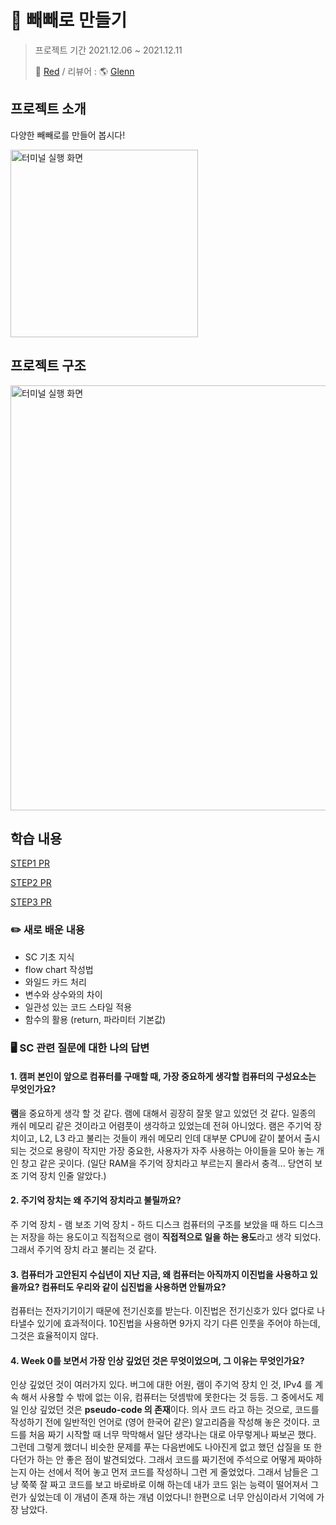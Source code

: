 # 🍪 빼빼로 만들기
>프로젝트 기간 2021.12.06 ~ 2021.12.11
>
> 🔴 [Red](https://github.com/cherrishRed) / 리뷰어 : 🌎 [Glenn](https://github.com/Journey36)

## 프로젝트 소개
다양한 빼빼로를 만들어 봅시다!

<img title="터미널 실행 화면" src="https://i.imgur.com/uihfEkH.jpg" width="300">

## 프로젝트 구조
<img title="터미널 실행 화면" src="https://i.imgur.com/7nTJkyA.png" width="680">

## 학습 내용

[STEP1 PR](https://github.com/yagom-academy/swift-starter-week1/pull/25)

[STEP2 PR](https://github.com/yagom-academy/swift-starter-week1/pull/47)

[STEP3 PR](https://github.com/yagom-academy/swift-starter-week1/pull/58)

### ✏️ 새로 배운 내용
* SC 기초 지식
* flow chart 작성법 
* 와일드 카드 처리 
* 변수와 상수와의 차이 
* 일관성 있는 코드 스타일 적용
* 함수의 활용 (return, 파라미터 기본값)

### 🖥 SC 관련 질문에 대한 나의 답변

####  1.  캠퍼 본인이 앞으로 컴퓨터를 구매할 때, 가장 중요하게 생각할 컴퓨터의 구성요소는 무엇인가요?
    
**램**을 중요하게 생각 할 것 같다.
램에 대해서 굉장히 잘못 알고 있었던 것 같다.
일종의 캐쉬 메모리 같은 것이라고 어렴풋이 생각하고 있었는데 전혀 아니었다.
램은 주기억 장치이고, L2, L3 라고 불리는 것들이 캐쉬 메모리 인데 대부분 CPU에 같이 붙어서 출시 되는 것으로 용량이 작지만 가장 중요한, 사용자가 자주 사용하는 아이들을 모아 놓는 개인 창고 같은 곳이다.
(일단 RAM을 주기억 장치라고 부르는지 몰라서 충격... 당연히 보조 기억 장치 인줄 알았다.)
    
#### 2. 주기억 장치는 왜 주기억 장치라고 불릴까요?
주 기억 장치 - 램
보조 기억 장치 - 하드 디스크 
컴퓨터의 구조를 보았을 때 하드 디스크는 저장을 하는 용도이고 직접적으로 램이 **직접적으로 일을 하는 용도**라고 생각 되었다. 그래서 주기억 장치 라고 불리는 것 같다.

#### 3. 컴퓨터가 고안된지 수십년이 지난 지금, 왜 컴퓨터는 아직까지 이진법을 사용하고 있을까요? 컴퓨터도 우리와 같이 십진법을 사용하면 안될까요?
컴퓨터는 전자기기이기 때문에 전기신호를 받는다. 이진법은 전기신호가 있다 없다로 나타낼수 있기에 효과적이다.
10진법을 사용하면 9가지 각기 다른 인풋을 주어야 하는데, 그것은 효율적이지 않다.

#### 4. Week 0를 보면서 가장 인상 깊었던 것은 무엇이었으며, 그 이유는 무엇인가요?
인상 깊었던 것이 여러가지 있다. 버그에 대한 어원, 램이 주기억 장치 인 것, IPv4 를 계속 해서 사용할 수 밖에 없는 이유, 컴퓨터는 덧셈밖에 못한다는 것 등등. 
그 중에서도 제일 인상 깊었던 것은 
**pseudo-code 의 존재**이다. 
의사 코드 라고 하는 것으로, 코드를 작성하기 전에 일반적인 언어로 (영어 한국어 같은) 알고리즘을 작성해 놓은 것이다. 
코드를 처음 짜기 시작할 때 너무 막막해서 일단 생각나는 대로 아무렇게나 짜보곤 했다. 그런데 그렇게 했더니 비슷한 문제를 푸는 다음번에도 나아진게 없고 했던 삽질을 또 한다던가 하는 안 좋은 점이 발견되었다. 그래서 코드를 짜기전에 주석으로 어떻게 짜야하는지 아는 선에서 적어 놓고 먼저 코드를 작성하니 그런 게 줄었었다. 그래서 남들은 그냥 쭉쭉 잘 짜고 코드를 보고 바로바로 이해 하는데 내가 코드 읽는 능력이 떨어져서 그런가 싶었는데 이 개념이 존재 하는 개념 이었다니! 한편으로 너무 안심이라서 기억에 가장 남았다.
